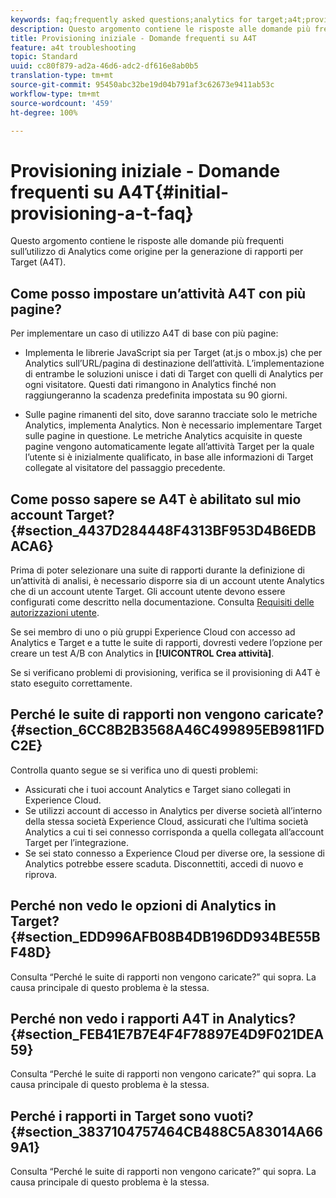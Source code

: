 ```yaml
---
keywords: faq;frequently asked questions;analytics for target;a4t;provisioning;provisioning;adobe Experience Cloud
description: Questo argomento contiene le risposte alle domande più frequenti sull’utilizzo di Analytics come origine per la generazione di rapporti per Target (A4T).
title: Provisioning iniziale - Domande frequenti su A4T
feature: a4t troubleshooting
topic: Standard
uuid: cc80f879-ad2a-46d6-adc2-df616e8ab0b5
translation-type: tm+mt
source-git-commit: 95450abc32be19d04b791af3c62673e9411ab53c
workflow-type: tm+mt
source-wordcount: '459'
ht-degree: 100%

---
```



# Provisioning iniziale - Domande frequenti su A4T{#initial-provisioning-a-t-faq}

Questo argomento contiene le risposte alle domande più frequenti sull’utilizzo di Analytics come origine per la generazione di rapporti per Target (A4T).

## Come posso impostare un’attività A4T con più pagine?

Per implementare un caso di utilizzo A4T di base con più pagine:

* Implementa le librerie JavaScript sia per Target (at.js o mbox.js) che per Analytics sull’URL/pagina di destinazione dell’attività. L’implementazione di entrambe le soluzioni unisce i dati di Target con quelli di Analytics per ogni visitatore. Questi dati rimangono in Analytics finché non raggiungeranno la scadenza predefinita impostata su 90 giorni.

* Sulle pagine rimanenti del sito, dove saranno tracciate solo le metriche Analytics, implementa Analytics. Non è necessario implementare Target sulle pagine in questione. Le metriche Analytics acquisite in queste pagine vengono automaticamente legate all’attività Target per la quale l’utente si è inizialmente qualificato, in base alle informazioni di Target collegate al visitatore del passaggio precedente.

## Come posso sapere se A4T è abilitato sul mio account Target? {#section_4437D284448F4313BF953D4B6EDBACA6}

Prima di poter selezionare una suite di rapporti durante la definizione di un’attività di analisi, è necessario disporre sia di un account utente Analytics che di un account utente Target. Gli account utente devono essere configurati come descritto nella documentazione. Consulta [Requisiti delle autorizzazioni utente](/help/c-integrating-target-with-mac/a4t/account-reqs.md#concept_4BC06CAB00BF46FF9362AFE98656B083).

Se sei membro di uno o più gruppi Experience Cloud con accesso ad Analytics e Target e a tutte le suite di rapporti, dovresti vedere l’opzione per creare un test A/B con Analytics in **[!UICONTROL Crea attività]**.

Se si verificano problemi di provisioning, verifica se il provisioning di A4T è stato eseguito correttamente.

## Perché le suite di rapporti non vengono caricate? {#section_6CC8B2B3568A46C499895EB9811FDC2E}

Controlla quanto segue se si verifica uno di questi problemi:

* Assicurati che i tuoi account Analytics e Target siano collegati in Experience Cloud.
* Se utilizzi account di accesso in Analytics per diverse società all’interno della stessa società Experience Cloud, assicurati che l’ultima società Analytics a cui ti sei connesso corrisponda a quella collegata all’account Target per l’integrazione.
* Se sei stato connesso a Experience Cloud per diverse ore, la sessione di Analytics potrebbe essere scaduta. Disconnettiti, accedi di nuovo e riprova.

## Perché non vedo le opzioni di Analytics in Target? {#section_EDD996AFB08B4DB196DD934BE55BF48D}

Consulta “Perché le suite di rapporti non vengono caricate?” qui sopra. La causa principale di questo problema è la stessa.

## Perché non vedo i rapporti A4T in Analytics? {#section_FEB41E7B7E4F4F78897E4D9F021DEA59}

Consulta “Perché le suite di rapporti non vengono caricate?” qui sopra. La causa principale di questo problema è la stessa.

## Perché i rapporti in Target sono vuoti? {#section_3837104757464CB488C5A83014A669A1}

Consulta “Perché le suite di rapporti non vengono caricate?” qui sopra. La causa principale di questo problema è la stessa.
